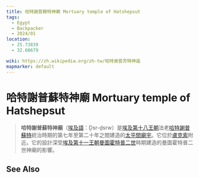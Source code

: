 ```yaml
---
title: 哈特謝普蘇特神廟 Mortuary temple of Hatshepsut
tags:
  - Egypt
  - Backpacker
  - 2024/01
location:
  - 25.73839
  - 32.60679

wiki: https://zh.wikipedia.org/zh-tw/哈特谢普苏特神庙
mapmarker: default
---
```


哈特謝普蘇特神廟 Mortuary temple of Hatshepsut
=========================

> **哈特謝普蘇特神廟**（[埃及語](https://zh.wikipedia.org/wiki/%E5%9F%83%E5%8F%8A%E8%AF%AD "埃及語")：Ḏsr-ḏsrw）是[埃及第十八王朝](https://zh.wikipedia.org/wiki/%E5%9F%83%E5%8F%8A%E7%AC%AC%E5%8D%81%E5%85%AB%E7%8E%8B%E6%9C%9D "埃及第十八王朝")法老[哈特謝普蘇特](https://zh.wikipedia.org/wiki/%E5%93%88%E7%89%B9%E8%B0%A2%E6%99%AE%E8%8B%8F%E7%89%B9 "哈特謝普蘇特")統治時期的第七年至第二十年之間建造的[太平間廟宇](https://zh.wikipedia.org/w/index.php?title=%E5%A4%AA%E5%B9%B3%E9%97%B4%E5%BA%99%E5%AE%87&action=edit&redlink=1)。它位於[盧克索](https://zh.wikipedia.org/wiki/%E5%8D%A2%E5%85%8B%E7%B4%A2 "盧克索")附近。它的設計深受[埃及第十一王朝](https://zh.wikipedia.org/wiki/%E5%9F%83%E5%8F%8A%E7%AC%AC%E5%8D%81%E4%B8%80%E7%8E%8B%E6%9C%9D "埃及第十一王朝")[曼圖霍特普二世](https://zh.wikipedia.org/wiki/%E6%9B%BC%E5%9B%BE%E9%9C%8D%E7%89%B9%E6%99%AE%E4%BA%8C%E4%B8%96 "曼圖霍特普二世")時期建造的曼圖霍特普二世神廟的影響。

See Also
--------

